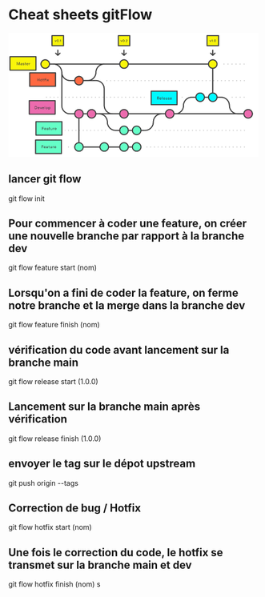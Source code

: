 # Cheat sheets gitFlow  
  
<img src="https://raw.githubusercontent.com/PayenThibaud/Cheat-sheets-git/main/gitflowschema.png" alt="Schemagitflow" width="500"/>

## lancer git flow  
  
git flow init 
  
## Pour commencer à coder une feature, on créer une nouvelle branche par rapport à la branche dev
  
git flow feature start (nom)  
  
## Lorsqu'on a fini de coder la feature, on ferme notre branche et la merge dans la branche dev  
  
git flow feature finish (nom)  
  
## vérification du code avant lancement sur la branche main  
  
git flow release start (1.0.0)  
  
## Lancement sur la branche main après vérification  
  
git flow release finish (1.0.0)  
  
## envoyer le tag sur le dépot upstream  
  
git push origin --tags  
  
## Correction de bug / Hotfix  
  
git flow hotfix start (nom)  
  
## Une fois le correction du code, le hotfix se transmet sur la branche main et dev  
  
git flow hotfix finish (nom)   s